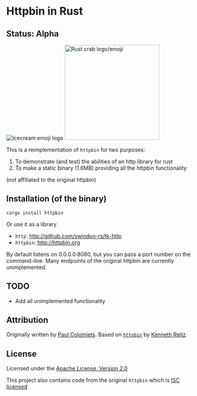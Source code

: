 # Httpbin in Rust

## Status: Alpha

![Icecream emoji logo](https://raw.githubusercontent.com/postman-open-technologies/httpbin-rs/main/static/apple-touch-icon.png)
<img src="https://raw.githubusercontent.com/postman-open-technologies/httpbin-rs/main/static/crab_emoji.svg" alt="Rust crab logo/emoji" width="250px" height="250px" />

This is a reimplementation of `httpbin` for two purposes:

1. To demonstrate (and test) the abilities of an http library for rust
2. To make a static binary (1.6MB) providing all the httpbin functionality

(not affiliated to the original httpbin)

## Installation (of the binary)

```shell
cargo install httpbin
```

Or use it as a library

* `http`: http://github.com/swindon-rs/tk-http
* `httpbin`: http://httpbin.org

By default listens on 0.0.0.0:8080, but you can pass a port number on the command-line. Many endpoints of the original httpbin are currently unimplemented.

## TODO

* Add all unimplemented functionality

## Attribution

Originally written by [Paul Colomiets](https://githubcom/tailhook). Based on [`httpbin`](https://github.com/postmanlabs/httpbin) by [Kenneth Reitz](https://github.com/kennethreitz).

## License

Licensed under the [Apache License, Version 2.0](http://www.apache.org/licenses/LICENSE-2.0)

This project also contains code from the original `httpbin` which is [ISC licensed](http://opensource.org/licenses/ISC)

